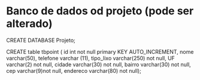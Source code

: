 # Banco de dados od projeto (pode ser alterado)

CREATE DATABASE Projeto;


CREATE table tbpoint (
    id int not null primary KEY AUTO_INCREMENT,
    nome varchar(50),
    telefone varchar (11),
    tipo_lixo varchar(250) not null,
    UF varchar(2) not null,
    cidade varchar(30) not null,
    bairro varchar(30) not null,
    cep varchar(9)not null,
    endereco varchar(80) not null);
